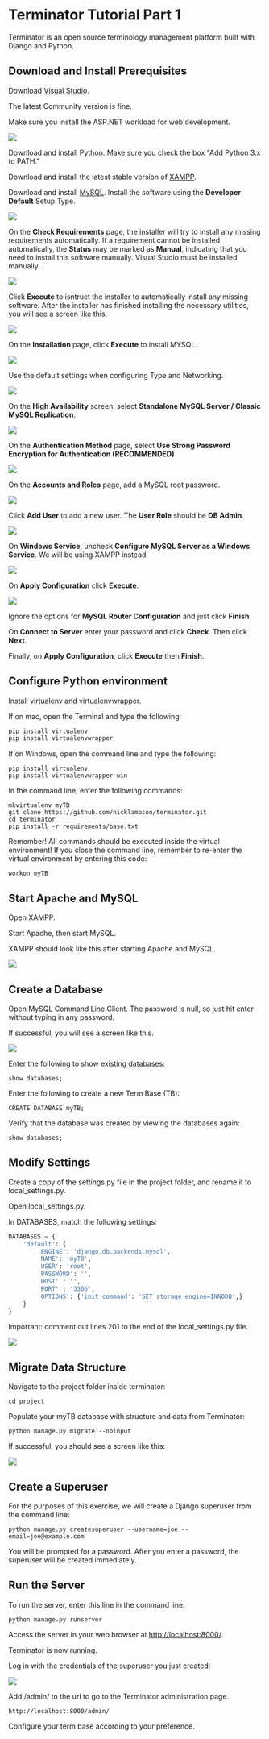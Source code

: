 # Terminator Tutorial Part 1

Terminator is an open source terminology management platform built with Django and Python. 

## Download and Install Prerequisites

Download [Visual Studio](https://visualstudio.microsoft.com/downloads/).

The latest Community version is fine.

Make sure you install the ASP.NET workload for web development.

![](screenshots/ASP.NET.png)

Download and install [Python](https://www.python.org/downloads/). Make sure you check the box "Add Python 3.x to PATH."

Download and install the latest stable version of [XAMPP](https://www.apachefriends.org/download.html).

Download and install [MySQL](https://dev.mysql.com/downloads/installer/). Install the software using the **Developer Default** Setup Type.

![](screenshots/developer_default.png)

On the **Check Requirements** page, the installer will try to install any missing requirements automatically. If a requirement cannot be installed automatically, the **Status** may be marked as **Manual**, indicating that you need to install this software manually. Visual Studio must be installed manually.

![](screenshots/check_requirements.png)

Click **Execute** to isntruct the installer to automatically install any missing software. After the installer has finished installing the necessary utilities, you will see a screen like this.

![](screenshots/auto_install_success.png)

On the **Installation** page, click **Execute** to install MYSQL.

![](screenshots/MySQL_installation.png)

Use the default settings when configuring Type and Networking.

![](screenshots/MySQL_1.png)

On the **High Availability** screen, select **Standalone MySQL Server / Classic MySQL Replication**.

![](screenshots/high_availability.png)

On the **Authentication Method** page, select **Use Strong Password Encryption for Authentication (RECOMMENDED)**

![](screenshots/authentication_method.png)

On the **Accounts and Roles** page, add a MySQL root password.

![](screenshots/accounts_and_roles.png)

Click **Add User** to add a new user. The **User Role** should be **DB Admin**.

![](screenshots/my_sql_user_account.png)

On **Windows Service**, uncheck **Configure MySQL Server as a Windows Service**. We will be using XAMPP instead.

![](screenshots/windows_service.png)

On **Apply Configuration** click **Execute**.

![](screenshots/apply_config.png)

Ignore the options for **MySQL Router Configuration** and just click **Finish**.

On **Connect to Server** enter your password and click **Check**. Then click **Next**.

Finally, on **Apply Configuration**, click **Execute** then **Finish**.

## Configure Python environment

Install virtualenv and virtualenvwrapper.

If on mac, open the Terminal and type the following:

```python
pip install virtualenv
pip install virtualenvwrapper
```

If on Windows, open the command line and type the following:

```
pip install virtualenv
pip install virtualenvwrapper-win
```

In the command line, enter the following commands:

```
mkvirtualenv myTB
git clone https://github.com/nicklambson/terminator.git
cd terminator
pip install -r requirements/base.txt
```

Remember! All commands should be executed inside the virtual environment! If you close the command line, remember to re-enter the virtual environment by entering this code:

```
workon myTB
```

## Start Apache and MySQL

Open XAMPP.

Start Apache, then start MySQL.

XAMPP should look like this after starting Apache and MySQL.

![](screenshots/XAMPP.png)

## Create a Database

Open MySQL Command Line Client. The password is null, so just hit enter without typing in any password.

If successful, you will see a screen like this.

![](screenshots/MySQL_CLI.png)

Enter the following to show existing databases:

```
show databases;
```

Enter the following to create a new Term Base (TB):

```
CREATE DATABASE myTB;
```

Verify that the database was created by viewing the databases again:

```
show databases;
```

## Modify Settings

Create a copy of the settings.py file in the project folder, and rename it to local_settings.py.

Open local_settings.py.

In DATABASES, match the following settings:

```python
DATABASES = {
    'default': {
        'ENGINE': 'django.db.backends.mysql',
        'NAME': 'myTB',
        'USER': 'root',
        'PASSWORD': '',
        'HOST' : '',
        'PORT' : '3306',
        'OPTIONS': {'init_command': 'SET storage_engine=INNODB',}
    }
}
```

Important: comment out lines 201 to the end of the local_settings.py file.

![](screenshots/local_settings.png)

## Migrate Data Structure

Navigate to the project folder inside terminator:

```
cd project
```

Populate your myTB database with structure and data from Terminator:

```
python manage.py migrate --noinput
```

If successful, you should see a screen like this:

![](screenshots/migrated.png)

## Create a Superuser

For the purposes of this exercise, we will create a Django superuser from the command line:

```
python manage.py createsuperuser --username=joe --email=joe@example.com
```

You will be prompted for a password. After you enter a password, the superuser will be created immediately.

## Run the Server

To run the server, enter this line in the command line:

```
python manage.py runserver
```

Access the server in your web browser at [http://localhost:8000/](http://localhost:8000/).

Terminator is now running.

Log in with the credentials of the superuser you just created:

![](screenshots/log_in.png)

Add /admin/ to the url to go to the Terminator administration page.

```
http://localhost:8000/admin/
```

Configure your term base according to your preference.
